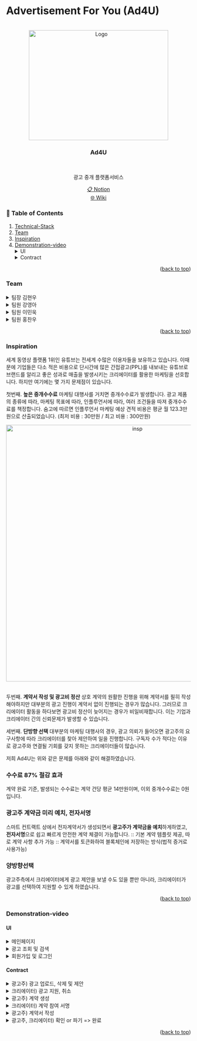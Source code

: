 # Advertisement For You (Ad4U)


<!-- PROJECT LOGO -->
<br />
<div align="center">
    <img src="https://user-images.githubusercontent.com/72719325/205561063-d6c54654-31c1-4319-8bc1-4d5add334130.png" alt="Logo" width="380" height="300">
  <h3 align="center">Ad4U</h3>
  <br />
  <p align="center">
    광고 중개 플랫폼서비스
    <br />
  </p>
  
<a href="https://pollen-rocket-850.notion.site/Advertisement-For-You-Ad4U-66aa4aec4aa64fddbff4a875512caa1b">📋 Notion</a><br />
<a href="https://github.com/codestates-beb/BEB-06-Ad4U/wiki">🌐 Wiki</a><br />


</div>

<!-- Table of Contents -->
### :notebook_with_decorative_cover: Table of Contents
<!-- Improved compatibility of back to top link: See: https://github.com/othneildrew/Best-README-Template/pull/73 -->
<!--
*** Thanks for checking out the Best-README-Template. If you have a suggestion
*** that would make this better, please fork the repo and create a pull request
*** or simply open an issue with the tag "enhancement".
*** Don't forget to give the project a star!
*** Thanks again! Now go create something AMAZING! :D
-->

<!-- TABLE OF CONTENTS -->

  <ol>
    <li><a href="#Technical-Stack">Technical-Stack</a></li>
    <li><a href="#team">Team</a></li>
    <li><a href="#Inspiration">Inspiration</a></li>
     <li><a href="#Demonstration-video">Demonstration-video</a></li>
      <details>
          <summary>UI</summary>
        <ul>
         <li><a>메인페이지</a></li>
         <li><a>광고 조회 및 검색</a></li>
         <li><a>회원가입 및 로그인</a></li>
        </ul>
        </details>
      <details>
          <summary>Contract</summary>
        <ul>
         <li><a>광고주) 광고 업로드, 삭제 및 제안</a></li>
         <li><a>크리에이터) 광고 지원, 취소</a></li>
         <li><a>광고주) 계약 생성</a></li>
         <li><a>크리에이터) 계약 참여 서명</a></li>
         <li><a>광고주) 계약서 작성</a></li>
         <li><a>광고주, 크리에이터) 확인 or 파기 => 계약 완료</a></li>
        </ul>
        </details>
  </ol>

<p align="right">(<a href="#readme-top">back to top</a>)</p>

<!-- Team -->
### Team

<details>
  <summary>팀장 김현우</summary>
  <ul>
      :star:
      <a>Project Management</a>
      <ul>
        <li><a>프로젝트 계약 WorkFlow 기획</a></li>
        <li><a>DB Table 설계</a></li>
      </ul>
      :star:
      <a>Frontend</a>
      <ul>
          <li><a>Web3 API 작성</a></li>
          <li><a>Aws S3 구축 및 API 작성</a></li>
          <li><a>Infura IPFS API 작성</a></li>
          <li><a>광고 업로드 기능 구현</a></li>
          <li><a>계약서 작성 및 다운로드 기능 구현</a></li>
          <ul>
            <li><a>계약서 작성 : 계약서 다운로드(복사본), 암호화, IPFS 업로드 및 getTokenURI ⇒ 다중 서명 지갑에 Tx 등록 및 SBT 발행</a></li>
            <li><a>계약서 다운로드 : SBT 컨트랙트 접근 및 해당 계약에 대한 getTokenURI ⇒ IPFS 접근 후 파일 복호화 및 다운로드</a></li>
          </ul>
          <li><a>광고 상세페이지 보완</a></li>
      </ul>
      :star:
      <a>Smart Contract</a>
      <ul>
        <li><a>Smart Contract : 다중 서명, SBT(계약 증명) 발행 코드 등 전체 코드 작성 및 배포</a></li>
      </ul>
  </ul>
  <div align="right">:white_check_mark:<a href="https://github.com/apfl99">https://github.com/apfl99</a></div>
</details>
<details>
  <summary>팀원 강영아</summary>
  <ul>
      :star:
      <a>Project Management</a>
      <ul>
        <li><a>프로젝트 Frontend WorkFlow 기획</a></li>
        <li><a>프로젝트 API & Frontent WireFrame 기획</a></li>
      </ul>
      :star:
      <a>Frontend</a>
      <ul>
          <li><a>Main page 작성 및 기능구현</a></li>
          <li><a>Nav 작성 및 기능구현</a></li>
          <li><a>List page 작성</a></li>
          <li><a>기업 detail page 작성 및 기능 구현</a></li>
          <li><a>Youtube API 활용하여 크리에이터 detail부분에 크리에이터가 유튜브에 올린 영상 보여주기 구현</a></li>
          <li><a>광고 detail 부분 광고 지원하기, 취소하기 기능 구현</a></li>
          <li><a>로딩페이지 구현</a></li>
      </ul>

  </ul>
  <div align="right">:white_check_mark:<a href="https://github.com/Ellie-kang">https://github.com/Ellie-kang</a></a></div>
</details>
<details>
  <summary>팀원 이민욱</summary>
  <ul>
      :star:
      <a>Project Management</a>
      <ul>
        <li><a>프로젝트 Frontend WorkFlow 기획</a></li>
        <li><a>프로젝트 API & Frontent WireFrame 기획</a></li>
      </ul>
      :star:
      <a>Frontend</a>
      <ul>
          <li><a>Frontend API 작성</a></li>
          <li><a>로그인, 로그아웃, 회원가입 페이지 작성 및 기능구현</a></li>
          <ul>
            <li><a>Google OAuth Autorization Code를 server에 전송</a></li>
          </ul>
          <li><a>Local Storage에 로그인정보를 저장하여 session유지</a></li>
          <li><a>광고, 광고주, 크리에이터 검색기능 구현</a></li>
          <li><a>광고 제안하기, 제안받기 기능구현</a></li>
          <li><a>광고주, 크리에이터 마이페이지 작성 및 기능구현</a></li>
          <li><a>마이페이지 진행상태별 필터링 기능구현, 컴포넌트 작성</a></li>
          <li><a>contract confirm flow 개선(confirm check 기능)</a></li>
      </ul>
  </ul>
  <div align="right">:white_check_mark:<a href="https://github.com/yiminwook">https://github.com/yiminwook</a></div>
</details>
<details>
  <summary>팀원 홍찬우</summary>
  <ul>
      :star:
      <a>Project Management</a>
      <ul>
        <li><a>백엔드 WorkFlow 기획</a></li>
        <li><a>컨트랙트 WorkFlow 기획</a></li>
        <li><a>server API 설계, 문서 작성</a></li>
        <li><a>DB Table 설계</a></li>
      </ul>
      :star:
      <a>Backend</a>
      <ul>
          <li><a>AWS RDS 구축</a></li>
          <li><a>sequalize ORM를 활용하여 DB와 서버 연동</a></li>
          <li><a>미들웨어 구현(사용자 인증)</a></li>
          <li><a>user API 구현</a></li>
          <ul>
              <li><a>google API 활용하여 회원가입 및 로그인 API 구현</a></li>
              <li><a>JWT 토큰 인증 방식 구현</a></li>
              <li><a>mypage, refresh api 구현<a><li>
          </ul>
          <li><a>Client, Supplier, Advertisement 페이지별 API 구현</a></li>
          <ul>
             <li><a>main, list, detail, create, delete 등 </a></li>
          </ul>
          <li><a>계약에 대한 서버 API 구현</a></li>
           <ul>
             <li><a>apply, cancel, conference, contract, complete 등 </a></li>
          </ul>
      </ul>
  </ul>
  <div align="right">:white_check_mark:<a href="https://github.com/HCW-code">https://github.com/HCW-code</a></div>
</details>

<p align="right">(<a href="#readme-top">back to top</a>)</p>


      
<!-- ABOUT THE PROJECT -->
### Inspiration

세계 동영상 플랫폼 1위인 유튜브는 전세계 수많은 이용자들을 보유하고 있습니다. 이때문에 기업들은 다소 적은 비용으로 단시간에 많은 간접광고(PPL)를 내보내는 유튜브로 브랜드를 알리고 좋은 성과로 매출을 발생시키는 크리에이터를 활용한 마케팅을 선호합니다. 하지만 여기에는 몇 가지 문제점이 있습니다.

첫번째. **높은 중개수수료**
마케팅 대행사를 거치면 중개수수료가 발생합니다. 광고 제품의 종류에 따라, 마케팅 목표에 따라, 인플루언서에 따라, 여러 조건들을 따져 중개수수료를 책정합니다. 숨고에 따르면 인플루언서 마케팅 예상 견적 비용은 평균 월 123.3만원으로 산출되었습니다. (최저 비용 : 30만원 / 최고 비용 : 300만원)

<div align="center">
<img width="700" alt="insp" src="https://user-images.githubusercontent.com/72719325/205801152-8de0f7c5-faa7-4af8-8a13-83e8094896b3.png">
</div><br>

두번째. **계약서 작성 및 광고비 정산**
상호 계약의 원활한 진행을 위해 계약서를 필히 작성해야하지만 대부분의 광고 진행이 계약서 없이 진행되는 경우가 많습니다. 그러므로 크리에이터 활동을 하다보면 광고비 정산이 늦어지는 경우가 비일비재합니다. 이는 기업과 크리에이터 간의 신뢰문제가 발생할 수 있습니다.

세번째. **단방향 선택** 
대부분의 마케팅 대행사의 경우, 광고 의뢰가 들어오면 광고주의 요구사항에 따라 크리에이터를 찾아 제안하여 일을 진행합니다. 구독자 수가 적다는 이유로 광고주와 연결될 기회를 갖지 못하는 크리에이터들이 많습니다.

저희 Ad4U는 위와 같은 문제를 아래와 같이 해결하였습니다.

### 수수료 87% 절감 효과

계약 완료 기준, 발생되는 수수료는 계약 건당 평균 14만원이며, 이외 중개수수료는 0원입니다.

### **광고주 계약금 미리 예치, 전자서명**

스마트 컨트랙트 상에서 전자계약서가 생성되면서 **광고주가 계약금을 예치**하게하였고, **전자서명**으로 쉽고 빠르게 안전한 계약 체결이 가능합니다.
:: 기본 계약 템플릿 제공, 따로 계약 사항 추가 가능
:: 계약서를 토큰화하여 블록체인에 저장하는 방식(법적 증거로 사용가능)

### 양방향선택

광고주측에서 크리에이터에게 광고 제안을 보낼 수도 있을 뿐만 아니라, 크리에이터가 광고를 선택하여 지원할 수 있게 하였습니다.

<p align="right">(<a href="#readme-top">back to top</a>)</p>


<!-- Demonstration video -->
### Demonstration-video
      
#### UI

<details>
<summary>메인페이지</summary>
<ul>
<div align="center">
<img src="https://user-images.githubusercontent.com/72719325/205683163-3728a14f-6c87-46c8-a27c-2308e5de5542.gif" alt="main">
</div>
</ul>
</details>

<details>
<summary>광고 조회 및 검색</summary>
<ul>
<div align="center">
<img src="https://user-images.githubusercontent.com/72719325/205684902-79d25881-3f8d-4971-86c7-d3da28da3eb4.gif" alt="search" >
<div>
</ul>
</details>
      
<details>
<summary>회원가입 및 로그인</summary>
<ul>
<div align="center">
<img src="https://user-images.githubusercontent.com/72719325/205685134-2447fb69-4425-4476-ac45-20fd1b58858f.gif" alt="signuplogin">
<div>
</ul>
</details>
    
#### Contract

<details>
<summary>광고주) 광고 업로드, 삭제 및 제안</summary>
<ul>
<div align="center">
<img src="https://user-images.githubusercontent.com/72719325/205687363-99d8e5dd-f179-4d94-836e-2b238193cd6e.gif" alt="create">
</div>
</ul>
</details>

<details>
<summary>크리에이터) 광고 지원, 취소</summary>
<ul>
<div align="center">
<img src="https://user-images.githubusercontent.com/72719325/205687532-1d8e9d16-4f67-4642-9146-eae96d0ffcb6.gif" alt="apply" >
<div>
</ul>
</details>
      
<details>
<summary>광고주) 계약 생성</summary>
<ul>
<div align="center">
<img src="https://user-images.githubusercontent.com/72719325/205687763-929bb810-5edf-44ee-9dd5-2785ffd7032c.gif" alt="conference">
<div>
</ul>
</details>

<details>
<summary>크리에이터) 계약 참여 서명</summary>
<ul>
<div align="center">
<img src="https://user-images.githubusercontent.com/72719325/205689231-ec0a821e-969c-47d2-97a4-afe3c808687f.gif" alt="sign">
</div>
</ul>
</details>

<details>
<summary>광고주) 계약서 작성</summary>
<ul>
<div align="center">
<img src="https://user-images.githubusercontent.com/72719325/205689355-de86dbc6-32d0-4655-82a5-1630a38fd863.gif" alt="contract" >
<div>
</ul>
</details>
      
<details>
<summary>광고주, 크리에이터) 확인 or 파기 => 완료</summary>
<ul>
<li><a>광고주</a>
<div align="center">
<img src="https://user-images.githubusercontent.com/72719325/205689739-96699802-9043-4dcf-8a9b-ad821362b3e1.gif" alt="clientcomplete">
<div>
</li>
<li><a>크리에이터</a>
<div align="center">
<img src="https://user-images.githubusercontent.com/72719325/205689747-1de2636b-9309-4e49-ac86-e342bb7da6f8.gif" alt="suppliercomplete">
<div>
</li>
</ul>
</details>

<p align="right">(<a href="#readme-top">back to top</a>)</p>
